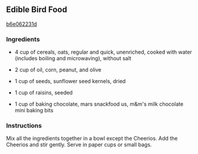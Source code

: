 ## Edible Bird Food

[b6e062231d](http://www.food.com/recipe/edible-bird-food-320502)

### Ingredients

 - 4 cup of cereals, oats, regular and quick, unenriched, cooked with water (includes boiling and microwaving), without salt

 - 2 cup of oil, corn, peanut, and olive

 - 1 cup of seeds, sunflower seed kernels, dried

 - 1 cup of raisins, seeded

 - 1 cup of baking chocolate, mars snackfood us, m&m's milk chocolate mini baking bits

### Instructions

Mix all the ingredients together in a bowl except the Cheerios. Add the Cheerios and stir gently. Serve in paper cups or small bags.